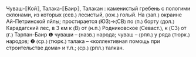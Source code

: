 ---
---

Чуваш-⟦Кой⟧, Талака-⟦Баир⟧, Талакан
: каменистый гребень с пологими склонами, из которых ⦅сев.⦆ лесистый, ⦅юж.⦆ голый. На ⦅зап.⦆ окраине Ай-Петринской яйлы; простирается ⦅ЮЗ⦆→⦅СВ⦆ по ⦅п.⦆ борту ⦅дол.⦆ Карадагский лес, в 3 км к ⦅В⦆ от ⦅н.п.⦆ Родниковское ⦅Севаст.⦆, к ⦅СЗ⦆ от ⦅г.⦆ Тарпан-Баир ❶ чуваши – ⦅назв.⦆ народа; чуваш – ⦅рпл.⦆ у ряда ⦅тюрк.⦆ народов; ❷ ⦅ср.⦆ ⦅тюрк.⦆ талака – «коллективная помощь при строительстве дома» и т.п.; ⦅ср.⦆ ⦅рпл.⦆ талкан.
